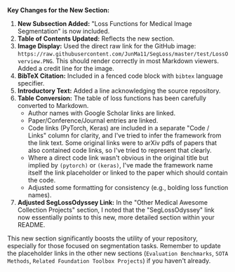 
**Key Changes for the New Section:**

1.  **New Subsection Added:** "Loss Functions for Medical Image Segmentation" is now included.
2.  **Table of Contents Updated:** Reflects the new section.
3.  **Image Display:** Used the direct raw link for the GitHub image: `https://raw.githubusercontent.com/JunMa11/SegLoss/master/test/LossOverview.PNG`. This should render correctly in most Markdown viewers. Added a credit line for the image.
4.  **BibTeX Citation:** Included in a fenced code block with `bibtex` language specifier.
5.  **Introductory Text:** Added a line acknowledging the source repository.
6.  **Table Conversion:** The table of loss functions has been carefully converted to Markdown.
    *   Author names with Google Scholar links are linked.
    *   Paper/Conference/Journal entries are linked.
    *   Code links (PyTorch, Keras) are included in a separate "Code / Links" column for clarity, and I've tried to infer the framework from the link text. Some original links were to arXiv pdfs of papers that also contained code links, so I've tried to represent that clearly.
    *   Where a direct code link wasn't obvious in the original title but implied by `(pytorch)` or `(keras)`, I've made the framework name itself the link placeholder or linked to the paper which should contain the code.
    *   Adjusted some formatting for consistency (e.g., bolding loss function names).
7.  **Adjusted SegLossOdyssey Link:** In the "Other Medical Awesome Collection Projects" section, I noted that the "SegLossOdyssey" link now essentially points to this new, more detailed section within your README.

This new section significantly boosts the utility of your repository, especially for those focused on segmentation tasks. Remember to update the placeholder links in the other new sections (`Evaluation Benchmarks`, `SOTA Methods`, `Related Foundation Toolbox Projects`) if you haven't already.
